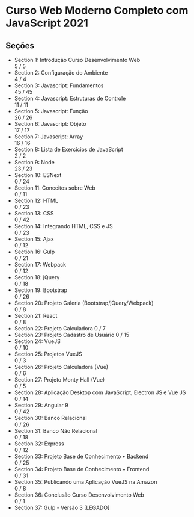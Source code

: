 # Curso Web Moderno Completo com JavaScript 2021

## Seções

- Section 1: Introdução Curso Desenvolvimento Web  
  5 / 5
- Section 2: Configuração do Ambiente  
  4 / 4
- Section 3: Javascript: Fundamentos  
  45 / 45
- Section 4: Javascript: Estruturas de Controle  
  11 / 11
- Section 5: Javascript: Função  
  26 / 26
- Section 6: Javascript: Objeto  
  17 / 17
- Section 7: Javascript: Array  
  16 / 16
- Section 8: Lista de Exercícios de JavaScript  
  2 / 2
- Section 9: Node  
  23 / 23
- Section 10: ESNext  
  0 / 24
- Section 11: Conceitos sobre Web  
  0 / 11
- Section 12: HTML  
  0 / 23
- Section 13: CSS  
  0 / 42
- Section 14: Integrando HTML, CSS e JS  
  0 / 23
- Section 15: Ajax  
  0 / 12
- Section 16: Gulp  
  0 / 21
- Section 17: Webpack  
  0 / 12
- Section 18: jQuery  
  0 / 18
- Section 19: Bootstrap  
  0 / 26
- Section 20: Projeto Galeria (Bootstrap/jQuery/Webpack)  
  0 / 8
- Section 21: React  
  0 / 8
- Section 22: Projeto Calculadora
  0 / 7
- Section 23: Projeto Cadastro de Usuário
  0 / 15
- Section 24: VueJS  
  0 / 10
- Section 25: Projetos VueJS  
  0 / 3
- Section 26: Projeto Calculadora (Vue)  
  0 / 6
- Section 27: Projeto Monty Hall (Vue)  
  0 / 5
- Section 28: Aplicação Desktop com JavaScript, Electron JS e Vue JS  
  0 / 14
- Section 29: Angular 9  
  0 / 42
- Section 30: Banco Relacional  
  0 / 26
- Section 31: Banco Não Relacional  
  0 / 18
- Section 32: Express  
  0 / 12
- Section 33: Projeto Base de Conhecimento • Backend  
  0 / 25
- Section 34: Projeto Base de Conhecimento • Frontend  
  0 / 31
- Section 35: Publicando uma Aplicação VueJS na Amazon  
  0 / 8
- Section 36: Conclusão Curso Desenvolvimento Web  
  0 / 1
- Section 37: Gulp - Versão 3 [LEGADO]
